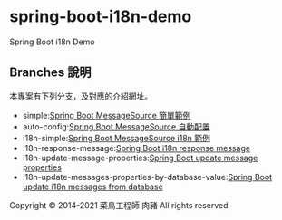 # spring-boot-i18n-demo
Spring Boot i18n Demo

## Branches 說明

本專案有下列分支，及對應的介紹網址。

- simple:[Spring Boot MessageSource 簡單範例](https://matthung0807.blogspot.com/2020/06/spring-boot-messagesource-simple-example.html)
- auto-config:[Spring Boot MessageSource 自動配置](https://matthung0807.blogspot.com/2020/06/spring-boot-messagesource-auto-config.html)
- i18n-simple:[Spring Boot MessageSource i18n 範例](https://matthung0807.blogspot.com/2020/06/spring-boot-messagesource-i18n-example.html)
- i18n-response-message:[Spring Boot i18n response message](https://matthung0807.blogspot.com/2020/06/spring-boot-i18n-response-message.html)
- i18n-update-message-properties:[Spring Boot update message properties](https://matthung0807.blogspot.com/2020/07/spring-boot-update-message-properties.html)
- i18n-update-messages-properties-by-database-value:[Spring Boot update i18n messages from database](https://matthung0807.blogspot.com/2020/07/spring-boot-update-i18n-messages-from.html)

Copyright © 2014-2021 菜鳥工程師 肉豬 All rights reserved
